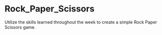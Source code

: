 # Rock_Paper_Scissors

Utilize the skills learned throughout the week to create a simple Rock Paper Scissors game.
